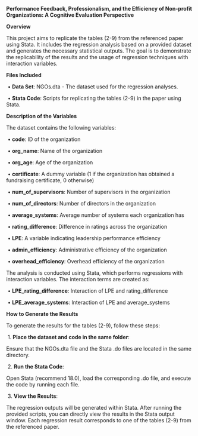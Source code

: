 

**Performance Feedback, Professionalism, and the Efficiency of Non-profit Organizations: A Cognitive Evaluation Perspective**



**Overview**



This project aims to replicate the tables (2-9) from the referenced paper using Stata. It includes the regression analysis based on a provided dataset and generates the necessary statistical outputs. The goal is to demonstrate the replicability of the results and the usage of regression techniques with interaction variables.



**Files Included**

​	•	**Data Set**: NGOs.dta - The dataset used for the regression analyses.

​	•	**Stata Code**: Scripts for replicating the tables (2-9) in the paper using Stata.



**Description of the Variables**



The dataset contains the following variables:

​	•	**code**: ID of the organization

​	•	**org_name**: Name of the organization

​	•	**org_age**: Age of the organization

​	•	**certificate**: A dummy variable (1 if the organization has obtained a fundraising certificate, 0 otherwise)

​	•	**num_of_supervisors**: Number of supervisors in the organization

​	•	**num_of_directors**: Number of directors in the organization

​	•	**average_systems**: Average number of systems each organization has

​	•	**rating_difference**: Difference in ratings across the organization

​	•	**LPE**: A variable indicating leadership performance efficiency

​	•	**admin_efficiency**: Administrative efficiency of the organization

​	•	**overhead_efficiency**: Overhead efficiency of the organization



The analysis is conducted using Stata, which performs regressions with interaction variables. The interaction terms are created as:

​	•	**LPE_rating_difference**: Interaction of LPE and rating_difference

​	•	**LPE_average_systems**: Interaction of LPE and average_systems



**How to Generate the Results**



To generate the results for the tables (2-9), follow these steps:

​	1.	**Place the dataset and code in the same folder**:

Ensure that the NGOs.dta file and the Stata .do files are located in the same directory.

​	2.	**Run the Stata Code**:

Open Stata (recommend 18.0), load the corresponding .do file, and execute the code by running each file.

​	3.	**View the Results**:

The regression outputs will be generated within Stata. After running the provided scripts, you can directly view the results in the Stata output window. Each regression result corresponds to one of the tables (2-9) from the referenced paper. 

